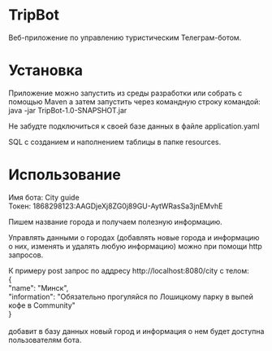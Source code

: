 # TripBot

 Веб-приложение по управлению туристическим Телеграм-ботом.
 
# Установка

Приложение можно запустить из среды разработки или собрать с помощью Maven а затем запустить через командную строку командой:
java -jar TripBot-1.0-SNAPSHOT.jar

Не забудте подключиться к своей базе данных в файле application.yaml

SQL с созданием и наполнением таблицы в папке resources.

# Использование

Имя бота: City guide </br>
Токен: 1868298123:AAGDjeXj8ZG0j89GU-AytWRasSa3jnEMvhE

Пишем название города и получаем полезную информацию.

Управлять данными о городах (добавлять новые города и информацию о
них, изменять и удалять любую информацию) можно при помощи http запросов.

К примеру post запрос по аддресу http://localhost:8080/city с телом:</br>
{</br>
"name": "Минск",</br>
"information": "Обязательно прогуляйся по Лошицкому парку в выпей кофе в Community"</br>
}</br>
</br>
добавит в базу данных новый город и информация о нем будет доступна пользователям бота.